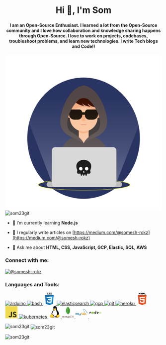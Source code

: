 <h1 align="center">Hi 👋, I'm Som</h1>
<h3 align="center"></h3>
<h4 align="center">I am an Open-Source Enthusiast. I learned a lot from the Open-Source community and I love how collaboration and knowledge sharing happens through Open-Source. I love to work on projects, codebases, troubleshoot problems, and learn new technologies. I write Tech blogs and Code!!</h4>
<img align="right" width=500 height=500 src="./image_picture.png" alt="som_picture" />

<p align="left"> <img src="https://komarev.com/ghpvc/?username=som23git&label=Profile%20views&color=0e75b6&style=flat" alt="som23git" /> </p>

- 🌱 I’m currently learning **Node.js**

- 📝 I regularly write articles on [https://medium.com/@somesh-rokz](https://medium.com/@somesh-rokz)

- 💬 Ask me about **HTML, CSS, JavaScript, GCP, Elastic, SQL, AWS**

<h3 align="left">Connect with me:</h3>
<p align="left">
<a href="https://medium.com/@somesh-rokz" target="blank"><img align="center" src="https://raw.githubusercontent.com/rahuldkjain/github-profile-readme-generator/master/src/images/icons/Social/medium.svg" alt="@somesh-rokz" height="30" width="40" /></a>
</p>

#### <h3 align="left">Languages and Tools:</h3>
<p align="left"> <a href="https://www.arduino.cc/" target="_blank" rel="noreferrer"> <img src="https://cdn.worldvectorlogo.com/logos/arduino-1.svg" alt="arduino" width="40" height="40"/> </a> <a href="https://www.gnu.org/software/bash/" target="_blank" rel="noreferrer"> <img src="https://www.vectorlogo.zone/logos/gnu_bash/gnu_bash-icon.svg" alt="bash" width="40" height="40"/> </a> <a href="https://www.w3schools.com/css/" target="_blank" rel="noreferrer"> <img src="https://raw.githubusercontent.com/devicons/devicon/master/icons/css3/css3-original-wordmark.svg" alt="css3" width="40" height="40"/> </a> <a href="https://www.elastic.co" target="_blank" rel="noreferrer"> <img src="https://www.vectorlogo.zone/logos/elastic/elastic-icon.svg" alt="elasticsearch" width="40" height="40"/> </a> <a href="https://cloud.google.com" target="_blank" rel="noreferrer"> <img src="https://www.vectorlogo.zone/logos/google_cloud/google_cloud-icon.svg" alt="gcp" width="40" height="40"/> </a> <a href="https://git-scm.com/" target="_blank" rel="noreferrer"> <img src="https://www.vectorlogo.zone/logos/git-scm/git-scm-icon.svg" alt="git" width="40" height="40"/> </a> <a href="https://heroku.com" target="_blank" rel="noreferrer"> <img src="https://www.vectorlogo.zone/logos/heroku/heroku-icon.svg" alt="heroku" width="40" height="40"/> </a> <a href="https://www.w3.org/html/" target="_blank" rel="noreferrer"> <img src="https://raw.githubusercontent.com/devicons/devicon/master/icons/html5/html5-original-wordmark.svg" alt="html5" width="40" height="40"/> </a> <a href="https://developer.mozilla.org/en-US/docs/Web/JavaScript" target="_blank" rel="noreferrer"> <img src="https://raw.githubusercontent.com/devicons/devicon/master/icons/javascript/javascript-original.svg" alt="javascript" width="40" height="40"/> </a> <a href="https://kubernetes.io" target="_blank" rel="noreferrer"> <img src="https://www.vectorlogo.zone/logos/kubernetes/kubernetes-icon.svg" alt="kubernetes" width="40" height="40"/> </a> <a href="https://www.linux.org/" target="_blank" rel="noreferrer"> <img src="https://raw.githubusercontent.com/devicons/devicon/master/icons/linux/linux-original.svg" alt="linux" width="40" height="40"/> </a> <a href="https://www.mongodb.com/" target="_blank" rel="noreferrer"> <img src="https://raw.githubusercontent.com/devicons/devicon/master/icons/mongodb/mongodb-original-wordmark.svg" alt="mongodb" width="40" height="40"/> </a> <a href="https://www.mysql.com/" target="_blank" rel="noreferrer"> <img src="https://raw.githubusercontent.com/devicons/devicon/master/icons/mysql/mysql-original-wordmark.svg" alt="mysql" width="40" height="40"/> </a> <a href="https://nodejs.org" target="_blank" rel="noreferrer"> <img src="https://raw.githubusercontent.com/devicons/devicon/master/icons/nodejs/nodejs-original-wordmark.svg" alt="nodejs" width="40" height="40"/> </a> </p>

<p><img align="left" src="https://github-readme-stats.vercel.app/api/top-langs?username=som23git&show_icons=true&locale=en&layout=compact" alt="som23git" /></p>

<p>&nbsp;<img align="center" src="https://github-readme-stats.vercel.app/api?username=som23git&show_icons=true&locale=en" alt="som23git" /></p>

<p><img align="center" src="https://github-readme-streak-stats.herokuapp.com/?user=som23git&" alt="som23git" /></p>

